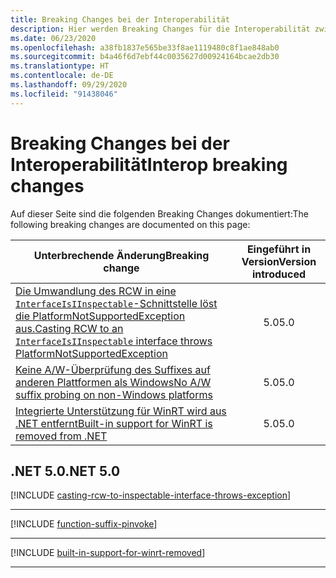 ```yaml
---
title: Breaking Changes bei der Interoperabilität
description: Hier werden Breaking Changes für die Interoperabilität zwischen .NET Core und .NET 5.0 und höheren Versionen aufgeführt.
ms.date: 06/23/2020
ms.openlocfilehash: a38fb1837e565be33f8ae1119480c8f1ae848ab0
ms.sourcegitcommit: b4a46f6d7ebf44c0035627d00924164bcae2db30
ms.translationtype: HT
ms.contentlocale: de-DE
ms.lasthandoff: 09/29/2020
ms.locfileid: "91438046"
---
```

# <a name="interop-breaking-changes"></a><span data-ttu-id="3328b-103">Breaking Changes bei der Interoperabilität</span><span class="sxs-lookup"><span data-stu-id="3328b-103">Interop breaking changes</span></span>

<span data-ttu-id="3328b-104">Auf dieser Seite sind die folgenden Breaking Changes dokumentiert:</span><span class="sxs-lookup"><span data-stu-id="3328b-104">The following breaking changes are documented on this page:</span></span>

| <span data-ttu-id="3328b-105">Unterbrechende Änderung</span><span class="sxs-lookup"><span data-stu-id="3328b-105">Breaking change</span></span> | <span data-ttu-id="3328b-106">Eingeführt in Version</span><span class="sxs-lookup"><span data-stu-id="3328b-106">Version introduced</span></span> |
| - | :-: |
| [<span data-ttu-id="3328b-107">Die Umwandlung des RCW in eine `InterfaceIsIInspectable`-Schnittstelle löst die PlatformNotSupportedException aus.</span><span class="sxs-lookup"><span data-stu-id="3328b-107">Casting RCW to an `InterfaceIsIInspectable` interface throws PlatformNotSupportedException</span></span>](#casting-rcw-to-an-interfaceisiinspectable-interface-throws-platformnotsupportedexception) | <span data-ttu-id="3328b-108">5.0</span><span class="sxs-lookup"><span data-stu-id="3328b-108">5.0</span></span> |
| [<span data-ttu-id="3328b-109">Keine A/W-Überprüfung des Suffixes auf anderen Plattformen als Windows</span><span class="sxs-lookup"><span data-stu-id="3328b-109">No A/W suffix probing on non-Windows platforms</span></span>](#no-aw-suffix-probing-on-non-windows-platforms) | <span data-ttu-id="3328b-110">5.0</span><span class="sxs-lookup"><span data-stu-id="3328b-110">5.0</span></span> |
| [<span data-ttu-id="3328b-111">Integrierte Unterstützung für WinRT wird aus .NET entfernt</span><span class="sxs-lookup"><span data-stu-id="3328b-111">Built-in support for WinRT is removed from .NET</span></span>](#built-in-support-for-winrt-is-removed-from-net) | <span data-ttu-id="3328b-112">5.0</span><span class="sxs-lookup"><span data-stu-id="3328b-112">5.0</span></span> |

## <a name="net-50"></a><span data-ttu-id="3328b-113">.NET 5.0</span><span class="sxs-lookup"><span data-stu-id="3328b-113">.NET 5.0</span></span>

[!INCLUDE [casting-rcw-to-inspectable-interface-throws-exception](../../../includes/core-changes/interop/5.0/casting-rcw-to-inspectable-interface-throws-exception.md)]

***

[!INCLUDE [function-suffix-pinvoke](../../../includes/core-changes/interop/5.0/function-suffix-pinvoke.md)]

***

[!INCLUDE [built-in-support-for-winrt-removed](~/includes/core-changes/interop/5.0/built-in-support-for-winrt-removed.md)]

***
